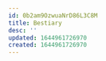 ```yaml
---
id: 0b2am9OzwuaNrD86L3C8M
title: Bestiary
desc: ''
updated: 1644961726970
created: 1644961726970
---
```


